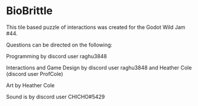 # BioBrittle

This tile based puzzle of interactions was created for the Godot Wild Jam #44. 

Questions can be directed on the following:

Programming by discord user raghu3848

Interactions and Game Design by discord user raghu3848 and Heather Cole (discord user ProfCole)

Art by Heather Cole

Sound is by discord user CHICHO#5429


